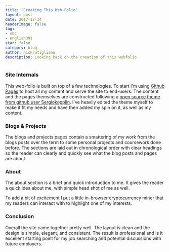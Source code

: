 ```yaml
---
title: "Creating This Web-Folio"
layout: post
date: 2017-12-14
headerImage: false
tag:
- ubc
- english301
star: false
category: blog
author: nickrutigliano
description: Looking back on the creation of this webfolio
---
```


### Site Internals

This web-folio is built on top of a few technologies. To start I'm using [Github Pages](https://pages.github.com/) to host all my content and serve the site to end-users. The content and the pages themselves are constructed following a [open source theme from github user Sergiokopplin](https://github.com/sergiokopplin/indigo). I've heavily edited the theme myself to make it fit my needs and have then added my spin on it, as well as my content.

### Blogs & Projects

The blogs and projects pages contain a smattering of my work from the blogs posts over the term to some personal projects and coursework done before. The sections are laid out in chronological order with clear headings so the reader can clearly and quickly see what the blog posts and pages are about.

### About

The about section is a brief and quick introduction to me. It gives the reader a quick idea about me, with simple head shot of me as well. 

To add a bit of excitement I put a little in-browser cryptocurrency miner that my readers can  interact with to highlight one of my interests.

### Conclusion

Overall the site came together pretty well. The layout is clean and the design is simple, elegant, and consistent. The result is professional and is it excellent starting point for my job searching and potential discussions with future employers.